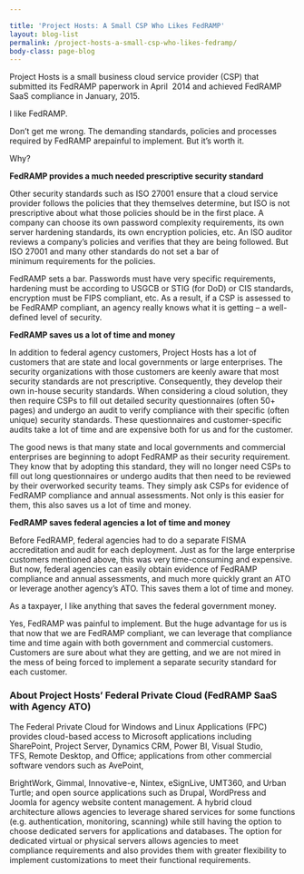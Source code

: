 ```yaml
---

title: 'Project Hosts: A Small CSP Who Likes FedRAMP'
layout: blog-list
permalink: /project-hosts-a-small-csp-who-likes-fedramp/
body-class: page-blog
---
```

Project Hosts is a small business cloud service provider (CSP) that submitted its FedRAMP paperwork in April  2014 and achieved FedRAMP SaaS compliance in January, 2015.

I like FedRAMP.

Don’t get me wrong. The demanding standards, policies and processes required by FedRAMP arepainful to implement. But it’s worth it.

Why?

**FedRAMP provides a much needed prescriptive security standard**

Other security standards such as ISO 27001 ensure that a cloud service provider follows the policies that they themselves determine, but ISO is not prescriptive about what those policies should be in the first place. A company can choose its own password complexity requirements, its own server hardening standards, its own encryption policies, etc. An ISO auditor reviews a company’s policies and verifies that they are being followed. But ISO 27001 and many other standards do not set a bar of minimum requirements for the policies.

FedRAMP sets a bar. Passwords must have very specific requirements, hardening must be according to USGCB or STIG (for DoD) or CIS standards, encryption must be FIPS compliant, etc. As a result, if a CSP is assessed to be FedRAMP compliant, an agency really knows what it is getting – a well-defined level of security.

**FedRAMP saves us a lot of time and money**

In addition to federal agency customers, Project Hosts has a lot of customers that are state and local governments or large enterprises. The security organizations with those customers are keenly aware that most security standards are not prescriptive. Consequently, they develop their own in-house security standards. When considering a cloud solution, they then require CSPs to fill out detailed security questionnaires (often 50+ pages) and undergo an audit to verify compliance with their specific (often unique) security standards. These questionnaires and customer-specific audits take a lot of time and are expensive both for us and for the customer.

The good news is that many state and local governments and commercial enterprises are beginning to adopt FedRAMP as their security requirement. They know that by adopting this standard, they will no longer need CSPs to fill out long questionnaires or undergo audits that then need to be reviewed by their overworked security teams. They simply ask CSPs for evidence of FedRAMP compliance and annual assessments. Not only is this easier for them, this also saves us a lot of time and money.

**FedRAMP saves federal agencies a lot of time and money**

Before FedRAMP, federal agencies had to do a separate FISMA accreditation and audit for each deployment. Just as for the large enterprise customers mentioned above, this was very time-consuming and expensive. But now, federal agencies can easily obtain evidence of FedRAMP compliance and annual assessments, and much more quickly grant an ATO or leverage another agency’s ATO. This saves them a lot of time and money.

As a taxpayer, I like anything that saves the federal government money.

Yes, FedRAMP was painful to implement. But the huge advantage for us is that now that we are FedRAMP compliant, we can leverage that compliance time and time again with both government and commercial customers. Customers are sure about what they are getting, and we are not mired in the mess of being forced to implement a separate security standard for each customer.

### About Project Hosts’ Federal Private Cloud (FedRAMP SaaS with Agency ATO)

The Federal Private Cloud for Windows and Linux Applications (FPC) provides cloud-based access to Microsoft applications including SharePoint, Project Server, Dynamics CRM, Power BI, Visual Studio, TFS, Remote Desktop, and Office; applications from other commercial software vendors such as AvePoint,

BrightWork, Gimmal, Innovative-e, Nintex, eSignLive, UMT360, and Urban Turtle; and open source applications such as Drupal, WordPress and Joomla for agency website content management. A hybrid cloud architecture allows agencies to leverage shared services for some functions (e.g. authentication, monitoring, scanning) while still having the option to choose dedicated servers for applications and databases. The option for dedicated virtual or physical servers allows agencies to meet compliance requirements and also provides them with greater flexibility to implement customizations to meet their functional requirements.
